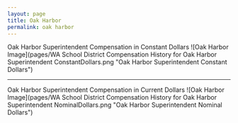 ```yaml
---
layout: page
title: Oak Harbor
permalink: oak harbor
---
```



Oak Harbor Superintendent Compensation in Constant Dollars
![Oak Harbor Image](pages/WA School District Compensation History for Oak Harbor Superintendent ConstantDollars.png "Oak Harbor Superintendent Constant Dollars")
___

Oak Harbor Superintendent Compensation in Current Dollars
![Oak Harbor Image](pages/WA School District Compensation History for Oak Harbor Superintendent NominalDollars.png "Oak Harbor Superintendent Nominal Dollars")